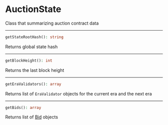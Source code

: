 # AuctionState
Class that summarizing auction contract data

---
```php
getStateRootHash(): string
```
Returns global state hash

---
```php
getBlockHeight(): int
```
Returns the last block height

---
```php
getEraValidators(): array
```
Returns list of `EraValidator` objects for the current era and the next era

---
```php
getBids(): array
```
Returns list of [Bid](Bid.md) objects


